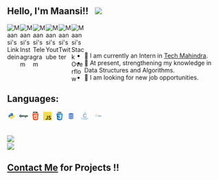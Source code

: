 ## Hello, I'm Maansi!! &nbsp;        ![](https://komarev.com/ghpvc/?username=your-github-username) 



<a href="https://www.linkedin.com/in/maansiverma8/">
  <img align="left" alt="Maansi's Linkdein" width="30px" src="https://img.icons8.com/fluent/48/4a90e2/linkedin.png" />
</a>

<a href="https://www.instagram.com/maansi8/">
  <img align="left" alt="Maansi's Instagram" width="30px" src="https://img.icons8.com/fluent/48/4a90e2/instagram-new.png"/>
</a>

<a href="https://t.me/maan1702">
  <img align="left" alt="Maansi's Telegram" width="30px" src="https://img.icons8.com/ios-filled/50/4a90e2/telegram-app.png"/>
</a>

<a href="https://www.youtube.com/channel/UCTRuU89_1O9lkpErP6FnbSg">
  <img align="left" alt="Maansi's Youtube" width="30px"  src="https://img.icons8.com/fluent/48/fa314a/youtube-play.png" />
</a>

<a href="https://twitter.com/pyMaansi">
  <img align="left" alt="Maansi's Twitter" width="30px" src="https://img.icons8.com/fluent/48/4a90e2/twitter.png" />
</a>

<a href="https://stackoverflow.com/users/11545896/maansi">
  <img align="left" alt="Maansi's Stack Overflow" width="30px" src="https://img.icons8.com/color/48/000000/stackoverflow.png"/>
</a>



<br/>
<br/>
<br/>


- 🔭 I am currently an Intern in [Tech Mahindra](https://www.techmahindra.com/en-in/?f=1898030218).
- 🌱 At present, strengthening my knowledge in Data Structures and Algorithms.
- 👯 I am looking for new job opportunities.
<!--- 🤔 I’m looking for help 
- 💬 Ask me about
- 📫 How to reach me: 
- 😄 Pronouns: 
- ⚡ Fun fact: 
-->

## Languages:

<code><img height="20" src="https://raw.githubusercontent.com/github/explore/80688e429a7d4ef2fca1e82350fe8e3517d3494d/topics/python/python.png"></code>&nbsp;
<code><img height="20" src="https://raw.githubusercontent.com/github/explore/80688e429a7d4ef2fca1e82350fe8e3517d3494d/topics/django/django.png"></code>&nbsp;
<code><img height="20" src="https://raw.githubusercontent.com/github/explore/80688e429a7d4ef2fca1e82350fe8e3517d3494d/topics/html/html.png"></code>&nbsp;
<code><img height="20" src="https://raw.githubusercontent.com/github/explore/80688e429a7d4ef2fca1e82350fe8e3517d3494d/topics/javascript/javascript.png"></code>&nbsp;
<code><img height="20" src="https://raw.githubusercontent.com/github/explore/80688e429a7d4ef2fca1e82350fe8e3517d3494d/topics/css/css.png"></code>&nbsp;
<code><img height="20" src="https://raw.githubusercontent.com/github/explore/80688e429a7d4ef2fca1e82350fe8e3517d3494d/topics/sql/sql.png"></code> &nbsp;   <code><img height="20" src="https://raw.githubusercontent.com/github/explore/80688e429a7d4ef2fca1e82350fe8e3517d3494d/topics/c/c.png"></code> &nbsp; <code><img height="20" src="https://raw.githubusercontent.com/github/explore/80688e429a7d4ef2fca1e82350fe8e3517d3494d/topics/java/java.png"></code>  

<div style = "margin-top:30px;">
    <a href="https://github.com/Maan17" >
    <img align="center" src="https://github-readme-stats.vercel.app/api/top-langs/?username=Maan17&layout=compact&theme=highcontrast" />
    </a><br>
    <a href="https://github.com/Maan17">
    <img align="center" src="https://github-readme-stats.vercel.app/api?username=Maan17&hide=prs,issues&theme=highcontrast" />
    </a>
</div>
<div align="left" style = "margin-top:20px;">

## [Contact Me](https://t.me/maan1702) for Projects !!

</div>

